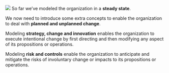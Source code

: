 ![](Journal/Jeff/01%20Business%20stuff/1%20Luminous%20Meta%20Model/01%20What%20is%20a%20Meta%20Model?/attachments/Pasted%20image%2020231101131036.png)
So far we’ve modeled the organization in a **steady state**.

We now need to introduce some extra concepts to enable the organization to deal with **planned and unplanned change**.

Modeling **strategy, change and innovation** enables the organization to execute intentional change by first directing and then modifying any aspect of its propositions or operations.

Modeling **risk and controls** enable the organization to anticipate and mitigate the risks of involuntary change or impacts to its propositions or operations.